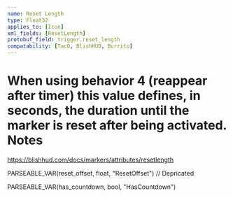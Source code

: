 ```yaml
---
name: Reset Length
type: Float32
applies_to: [Icon]
xml_fields: [ResetLength]
protobuf_field: trigger.reset_length
compatability: [TacO, BlishHUD, Burrito]
---
```

When using behavior 4 (reappear after timer) this value defines, in seconds, the duration until the marker is reset after being activated.
Notes
=====

https://blishhud.com/docs/markers/attributes/resetlength






PARSEABLE_VAR(reset_offset, float, "ResetOffset") // Depricated

PARSEABLE_VAR(has_countdown, bool, "HasCountdown")